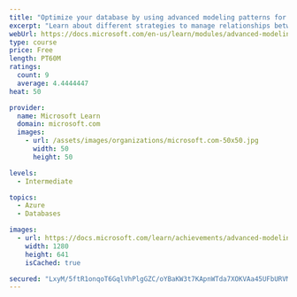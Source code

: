 ```yaml
---
title: "Optimize your database by using advanced modeling patterns for Azure Cosmos DB"
excerpt: "Learn about different strategies to manage relationships between data entities when modeling a database for Azure Cosmos DB."
webUrl: https://docs.microsoft.com/en-us/learn/modules/advanced-modeling-patterns-azure-cosmos-db/
type: course
price: Free
length: PT60M
ratings:
  count: 9
  average: 4.4444447
heat: 50

provider:
  name: Microsoft Learn
  domain: microsoft.com
  images:
    - url: /assets/images/organizations/microsoft.com-50x50.jpg
      width: 50
      height: 50

levels:
  - Intermediate

topics:
  - Azure
  - Databases

images:
  - url: https://docs.microsoft.com/learn/achievements/advanced-modeling-patterns-azure-cosmos-db-social.png
    width: 1280
    height: 641
    isCached: true

secured: "LxyM/5ftR1onqoT6GqlVhPlgGZC/oYBaKW3t7KApnWTda7XOKVAa45UFbURVM7XqDSl85TOLJKs22dMI+eXFwh+06uO4xjXp3ghe0Rz6TyW0jd8MTgER7ymKB2n7q4R4TAbXWqyI7G74BbeFP7PKV/Wz31AJkqbel8WkoWkK6KgMDgu/PXqCEJGP6e8cWhqcb74ceOhbsBu6x1y4KsKCMojCrDkBd6da8tSxcUMJZm8i6gaN0jPTykngvzVzXEI8BncnF0KA0jS7rkulOkKchPtBWyzFz9xYFGOppNw8KShn2WzBbMsxfP6GQkT65g03lauqtXdzUNkOHkcPqe3EBN/+QpPR82QcJOCEq5bpIH6H8mpqbcHNDttk8mStaPki2j1fGfD+vYw4KYQY2g8w14/Fg6iihoPwQ8Y1LlXT5uM=;KqQRry2KEmGgPxHjq1i/pQ=="
---
```


